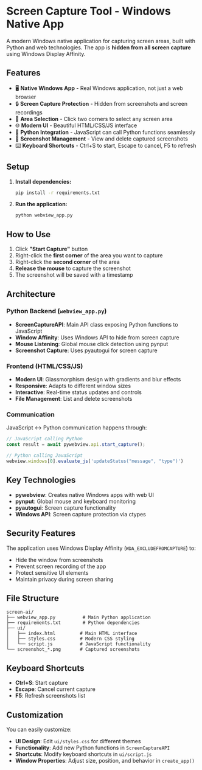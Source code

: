 # Screen Capture Tool - Windows Native App

A modern Windows native application for capturing screen areas, built with Python and web technologies. The app is **hidden from all screen capture** using Windows Display Affinity.

## Features

- 🖥️ **Native Windows App** - Real Windows application, not just a web browser
- 🔒 **Screen Capture Protection** - Hidden from screenshots and screen recordings
- 🎯 **Area Selection** - Click two corners to select any screen area
- 🌐 **Modern UI** - Beautiful HTML/CSS/JS interface
- 🔗 **Python Integration** - JavaScript can call Python functions seamlessly
- 📸 **Screenshot Management** - View and delete captured screenshots
- ⌨️ **Keyboard Shortcuts** - Ctrl+S to start, Escape to cancel, F5 to refresh

## Setup

1. **Install dependencies:**
   ```bash
   pip install -r requirements.txt
   ```

2. **Run the application:**
   ```bash
   python webview_app.py
   ```

## How to Use

1. Click **"Start Capture"** button
2. Right-click the **first corner** of the area you want to capture
3. Right-click the **second corner** of the area
4. **Release the mouse** to capture the screenshot
5. The screenshot will be saved with a timestamp

## Architecture

### Python Backend (`webview_app.py`)
- **ScreenCaptureAPI**: Main API class exposing Python functions to JavaScript
- **Window Affinity**: Uses Windows API to hide from screen capture
- **Mouse Listening**: Global mouse click detection using pynput
- **Screenshot Capture**: Uses pyautogui for screen capture

### Frontend (HTML/CSS/JS)
- **Modern UI**: Glassmorphism design with gradients and blur effects
- **Responsive**: Adapts to different window sizes
- **Interactive**: Real-time status updates and controls
- **File Management**: List and delete screenshots

### Communication
JavaScript ↔ Python communication happens through:
```javascript
// JavaScript calling Python
const result = await pywebview.api.start_capture();

// Python calling JavaScript
webview.windows[0].evaluate_js('updateStatus("message", "type")')
```

## Key Technologies

- **pywebview**: Creates native Windows apps with web UI
- **pynput**: Global mouse and keyboard monitoring
- **pyautogui**: Screen capture functionality
- **Windows API**: Screen capture protection via ctypes

## Security Features

The application uses Windows Display Affinity (`WDA_EXCLUDEFROMCAPTURE`) to:
- Hide the window from screenshots
- Prevent screen recording of the app
- Protect sensitive UI elements
- Maintain privacy during screen sharing

## File Structure

```
screen-ai/
├── webview_app.py          # Main Python application
├── requirements.txt        # Python dependencies
├── ui/
│   ├── index.html         # Main HTML interface
│   ├── styles.css         # Modern CSS styling
│   └── script.js          # JavaScript functionality
└── screenshot_*.png       # Captured screenshots
```

## Keyboard Shortcuts

- **Ctrl+S**: Start capture
- **Escape**: Cancel current capture
- **F5**: Refresh screenshots list

## Customization

You can easily customize:
- **UI Design**: Edit `ui/styles.css` for different themes
- **Functionality**: Add new Python functions in `ScreenCaptureAPI`
- **Shortcuts**: Modify keyboard shortcuts in `ui/script.js`
- **Window Properties**: Adjust size, position, and behavior in `create_app()`
